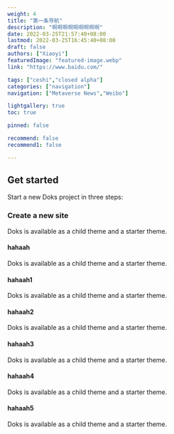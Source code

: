 ```yaml
---
weight: 4
title: "第一条导航"
description: "啊啊啊啊啊啊啊啊啊"
date: 2022-03-25T21:57:40+08:00
lastmod: 2022-03-25T16:45:40+08:00
draft: false
authors: ["Xiaoyi"]
featuredImage: "featured-image.webp"
link: "https://www.baidu.com/"

tags: ["ceshi","closed alpha"]
categories: ["navigation"]
navigation: ["Metaverse News","Weibo"]

lightgallery: true
toc: true

pinned: false

recommend: false
recommend1: false

---
```


## Get started

Start a new Doks project in three steps:

### Create a new site

Doks is available as a child theme and a starter theme.

#### hahaah

Doks is available as a child theme and a starter theme.

#### hahaah1

Doks is available as a child theme and a starter theme.

#### hahaah2

Doks is available as a child theme and a starter theme.

#### hahaah3

Doks is available as a child theme and a starter theme.

#### hahaah4

Doks is available as a child theme and a starter theme.

#### hahaah5

Doks is available as a child theme and a starter theme.